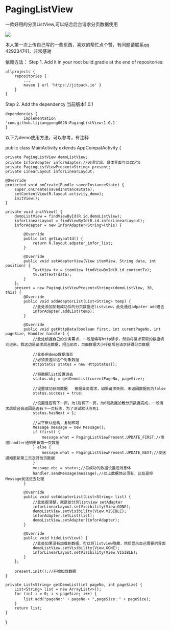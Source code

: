 # PagingListView
一款好用的分页ListView,可以结合后台请求分页数据使用


[![](https://jitpack.io/v/lijiangyong0628/PagingListView.svg)](https://jitpack.io/#lijiangyong0628/PagingListView)


本人第一次上传自己写的一些东西，喜欢的帮忙点个赞，有问题请联系qq 429234741，非常感谢

依赖方法：
Step 1. Add it in your root build.gradle at the end of repositories:

	allprojects {
		repositories {
			...
			maven { url 'https://jitpack.io' }
		}
	}

Step 2. Add the dependency    当前版本1.0.1

	dependencies {
	        implementation 'com.github.lijiangyong0628:PagingListView:1.0.1'
	}

以下为demo使用方法，可以参考，有注释

public class MainActivity extends AppCompatActivity {

    private PagingListView demoListView;
    private InforAdapter inforAdapter;//必须实现，具体界面可以自定义
    private PagingListViewPresent<String> present;
    private LinearLayout inforLinearLayout;

    @Override
    protected void onCreate(Bundle savedInstanceState) {
        super.onCreate(savedInstanceState);
        setContentView(R.layout.activity_demo);
        initView();
    }

    private void initView() {
        demoListView = findViewById(R.id.demoListView);
        inforLinearLayout = findViewById(R.id.inforLinearLayout);
        inforAdapter = new InforAdapter<String>(this) {

            @Override
            public int getLayoutId() {
                return R.layout.adpater_infor_list;
            }

            @Override
            public void setAdapterView(View itemView, String data, int position) {
                TextView tv = itemView.findViewById(R.id.contentTv);
                tv.setText(data);
            }
        };
        present = new PagingListViewPresent<String>(demoListView, 30, this) {
            @Override
            public void addAdapterList(List<String> temp) {
                //此处添加加载成功后的分页数据进listview，此处通过adpater add进去
                inforAdapter.addList(temp);
            }

            @Override
            public void getHttpData(boolean first, int curentPageNo, int pageSize, Handler handler) {
                //此处根据自己的业务需求，一般是编写http请求，然后将请求获取的数据填充进来，我这边是请求后台数据，把当前页，页面数据大小传给后台请求获得分页数据

                //此处用demo数据填充
                //必须要返回这个对象数据
                HttpStatus status = new HttpStatus();

                //将数据list设置进去
                status.obj = getDemoList(curentPageNo, pageSize);

                //设置成功获取数据   根据业务需求，如果请求失败，未返回数据则为false
                status.success = true;

                //设置是否有下一页，为1则有下一页，为0则数据加载分页数据完成，一般请求后后台会返回是否有下一页标志，为了测试默认写死1
                status.hasNext = 1;

                //以下默认结构，复制即可
                Message message = new Message();
                if (first) {
                    message.what = PagingListViewPresent.UPDATE_FIRST;//发送handler通知更新第一页数据
                } else {
                    message.what = PagingListViewPresent.UPDATE_NEXT;//发送通知更新第二页及其他页数据
                }
                message.obj = status;//将成功的数据设置进消息体
                handler.sendMessage(message);//以上数据体必须有，此处是将Message发送进去处理
            }

            @Override
            public void setAdapterList(List<String> list) {
                //此处很清楚，就是给分页listview setAdapter
                inforLinearLayout.setVisibility(View.GONE);
                demoListView.setVisibility(View.VISIBLE);
                inforAdapter.setList(list);
                demoListView.setAdapter(inforAdapter);
            }

            @Override
            public void hideListView() {
                //此处如果没有加载到数据，可以将listview隐藏，然后显示自己需要的界面
                demoListView.setVisibility(View.GONE);
                inforLinearLayout.setVisibility(View.VISIBLE);
            }
        };

        present.init();//开始加载数据
    }

    private List<String> getDemoList(int pageNo, int pageSize) {
        List<String> list = new ArrayList<>();
        for (int i = 0; i < pageSize; i++) {
            list.add("pageNo:" + pageNo + ",pageSize：" + pageSize);
        }
        return list;
    }
}
